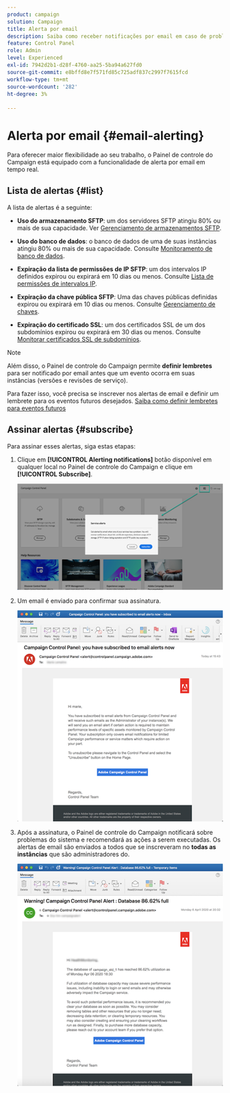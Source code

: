 ```yaml
---
product: campaign
solution: Campaign
title: Alerta por email
description: Saiba como receber notificações por email em caso de problemas com as instâncias do Campaign
feature: Control Panel
role: Admin
level: Experienced
exl-id: 7942d2b1-d28f-4760-aa25-5ba94a627fd0
source-git-commit: e8bffd8e7f571fd85c725adf837c2997f7615fcd
workflow-type: tm+mt
source-wordcount: '282'
ht-degree: 3%

---
```


# Alerta por email {#email-alerting}

Para oferecer maior flexibilidade ao seu trabalho, o Painel de controle do Campaign está equipado com a funcionalidade de alerta por email em tempo real.

## Lista de alertas {#list}

A lista de alertas é a seguinte:

* **Uso do armazenamento SFTP**: um dos servidores SFTP atingiu 80% ou mais de sua capacidade. Ver [Gerenciamento de armazenamentos SFTP](../../sftp/using/sftp-storage-management.md).

* **Uso do banco de dados**: o banco de dados de uma de suas instâncias atingiu 80% ou mais de sua capacidade. Consulte [Monitoramento de banco de dados](../../performance-monitoring/using/database-monitoring.md).

* **Expiração da lista de permissões de IP SFTP**: um dos intervalos IP definidos expirou ou expirará em 10 dias ou menos. Consulte [Lista de permissões de intervalos IP](../../sftp/using/ip-range-allow-listing.md).

* **Expiração da chave pública SFTP**: Uma das chaves públicas definidas expirou ou expirará em 10 dias ou menos. Consulte [Gerenciamento de chaves](../../sftp/using/key-management.md).

* **Expiração do certificado SSL**: um dos certificados SSL de um dos subdomínios expirou ou expirará em 30 dias ou menos. Consulte [Monitorar certificados SSL de subdomínios](../../subdomains-certificates/using/monitoring-ssl-certificates.md).

<!--* **Long running Queries**: A query has been running for more than 24 hours on one of your instances. See [Monitoring active queries](database-active-queries.md).-->

>[!NOTE]
>
>Além disso, o Painel de controle do Campaign permite **definir lembretes** para ser notificado por email antes que um evento ocorra em suas instâncias (versões e revisões de serviço).
>
>Para fazer isso, você precisa se inscrever nos alertas de email e definir um lembrete para os eventos futuros desejados. [Saiba como definir lembretes para eventos futuros](../../service-events/service-events.md#reminders)

## Assinar alertas {#subscribe}

Para assinar esses alertas, siga estas etapas:

1. Clique em **[!UICONTROL Alerting notifications]** botão disponível em qualquer local no Painel de controle do Campaign e clique em **[!UICONTROL Subscribe]**.

   ![](assets/subscribing.png)

1. Um email é enviado para confirmar sua assinatura.

   ![](assets/email_subscription.png)

1. Após a assinatura, o Painel de controle do Campaign notificará sobre problemas do sistema e recomendará as ações a serem executadas. Os alertas de email são enviados a todos que se inscreveram no **todas as instâncias** que são administradores do.

   ![](assets/alert_sample.png)
